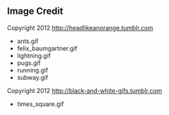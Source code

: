 Image Credit
------------

Copyright 2012 http://headlikeanorange.tumblr.com
- ants.gif
- felix_baumgartner.gif
- lightning.gif
- pugs.gif
- running.gif
- subway.gif

Copyright 2012 http://black-and-white-gifs.tumblr.com
- times_square.gif